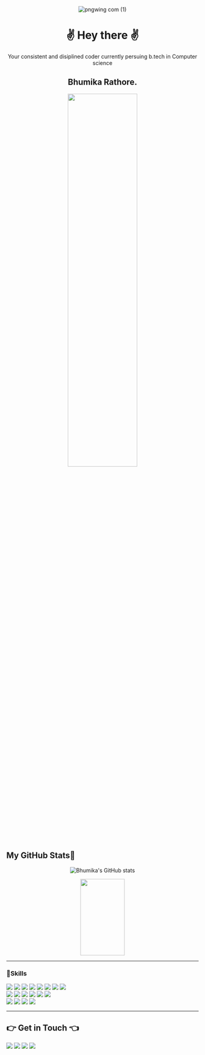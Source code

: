 

<div align='center'>
  
   ![pngwing com (1)](https://github.com/Ronit-gurjar/Ronit-gurjar/assets/92150685/1bce0881-94ae-4f22-96f8-70601243247e)
   # ✌️ Hey there ✌️
   Your consistent and disiplined coder currently persuing b.tech in Computer science
   ## Bhumika Rathore.
   <img width="60%" height="50%" src="https://github.com/Bhumika-2294/Bhumika-2294/assets/121390329/285c7f12-92fc-42e2-9ca0-d86c151734a9"/>


</div>

## My GitHub Stats🧬
<div align='center'>
  
![Bhumika's GitHub stats](https://github-readme-stats.vercel.app/api?username=Bhumika-2294&count_private=true&theme=radical)

<img width="48%" height="200px" src="https://github-readme-streak-stats.herokuapp.com/?user=Bhumika-2294&theme=tokyonight" />

</div>
<hr>


### 💪Skills

<div>
<!--c -->
  <img src="https://img.shields.io/badge/C-00599C?style=for-the-badge&logo=c&logoColor=white" />
  <!--c++ -->
  <img src="https://img.shields.io/badge/C%2B%2B-00599C?style=for-the-badge&logo=c%2B%2B&logoColor=white" />

  <img src="https://img.shields.io/badge/VSCode-0078D4?style=for-the-badge&logo=visual%20studio%20code&logoColor=white" />
  
  <img src="https://img.shields.io/badge/HTML5-E34F26?style=for-the-badge&logo=html5&logoColor=white" />
  
  <img src="https://img.shields.io/badge/CSS3-1572B6?style=for-the-badge&logo=css3&logoColor=white" />
  
  <img src="https://img.shields.io/badge/Bootstrap-563D7C?style=for-the-badge&logo=bootstrap&logoColor=white" />

  <img src="https://img.shields.io/badge/Tailwind_CSS-38B2AC?style=for-the-badge&logo=tailwind-css&logoColor=white" />
  
  <img src="https://img.shields.io/badge/JavaScript-323330?style=for-the-badge&logo=javascript&logoColor=F7DF1E" />
  <br />
  
  <img src="https://img.shields.io/badge/MongoDB-4EA94B?style=for-the-badge&logo=mongodb&logoColor=white" />
  
  <img src="https://img.shields.io/badge/Express%20js-000000?style=for-the-badge&logo=express&logoColor=white" />
  
  <img src="https://img.shields.io/badge/React-20232A?style=for-the-badge&logo=react&logoColor=61DAFB" />
  
  <img src="https://img.shields.io/badge/Node%20js-339933?style=for-the-badge&logo=nodedotjs&logoColor=white" />
  
  <img src="https://img.shields.io/badge/Linux-FCC624?style=for-the-badge&logo=linux&logoColor=black" />

  <img src="https://img.shields.io/badge/npm-CB3837?style=for-the-badge&logo=npm&logoColor=white" />
  <br />

  <img src="https://img.shields.io/badge/GitHub-100000?style=for-the-badge&logo=github&logoColor=Yellow" />

  <img src="https://img.shields.io/badge/Slack-4A154B?style=for-the-badge&logo=slack&logoColor=white" />
  
  <img src="https://img.shields.io/badge/GIT-E44C30?style=for-the-badge&logo=git&logoColor=white" />
  
  <img src="https://img.shields.io/badge/Jira-0052CC?style=for-the-badge&logo=Jira&logoColor=white" />
</div>

  <hr>

## 👉 Get in Touch 👈

<div class="Getontouch" display="flex">

<a href="https://www.linkedin.com/in/bhumika-rathore-cse-da/"><img src="https://github.com/Anirudhj0shi/Anirudhj0shi/assets/141419375/5ab492a7-4098-4e61-9616-1844e33650fe" /></a>
<a href="https://auth.geeksforgeeks.org/user/bhumikarathore"><img          
src="https://github.com/Bhumika-2294/Bhumika-2294/assets/121390329/706b600f-1b2d-4ba7-b5ce-c7783966d81a" /></a>
<a href="https://leetcode.com/bhumikarathore210255/"><img src="https://github.com/Bhumika-2294/Bhumika-2294/assets/121390329/7ddc0cc0-547b-4335-add9-bf45a06ddea4"/></a>
  <a href=""><img src="https://github.com/Anirudhj0shi/Anirudhj0shi/assets/141419375/466037ed-d8ae-4670-b361-f60ae818a390"/></a>
 

